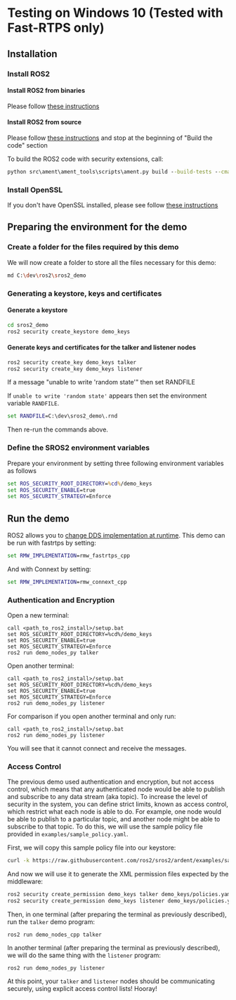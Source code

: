 # Testing on Windows 10 (Tested with Fast-RTPS only)

## Installation

### Install ROS2

#### Install ROS2 from binaries

Please follow [these instructions](https://github.com/ros2/ros2/wiki/Windows-Install-Binary)

#### Install ROS2 from source

Please follow [these instructions](https://github.com/ros2/ros2/wiki/Windows-Development-Setup) and stop at the beginning of "Build the code" section

To build the ROS2 code with security extensions, call:
```bat
python src\ament\ament_tools\scripts\ament.py build --build-tests --cmake-args -DSECURITY=ON --
```

### Install OpenSSL

If you don't have OpenSSL installed, please see follow [these instructions](https://github.com/ros2/ros2/wiki/Windows-Install-Binary#install-openssl)

## Preparing the environment for the demo

### Create a folder for the files required by this demo

We will now create a folder to store all the files necessary for this demo:

```bash
md C:\dev\ros2\sros2_demo
```

### Generating a keystore, keys and certificates

#### Generate a keystore

```bash
cd sros2_demo
ros2 security create_keystore demo_keys
```

#### Generate keys and certificates for the talker and listener nodes

```bash
ros2 security create_key demo_keys talker
ros2 security create_key demo_keys listener
```

<detail>
<summary>If a message "unable to write 'random state'" then set RANDFILE</summary>

If `unable to write 'random state'` appears then set the environment variable `RANDFILE`.
```bat
set RANDFILE=C:\dev\sros2_demo\.rnd
```

Then re-run the commands above.

</detail>

### Define the SROS2 environment variables
Prepare your environment by setting three following environment variables as follows

```bat
set ROS_SECURITY_ROOT_DIRECTORY=%cd%/demo_keys
set ROS_SECURITY_ENABLE=true
set ROS_SECURITY_STRATEGY=Enforce
```


## Run the demo

ROS2 allows you to [change DDS implementation at runtime](https://github.com/ros2/ros2/wiki/Working-with-multiple-RMW-implementations).
This demo can be run with fastrtps by setting:
```bat
set RMW_IMPLEMENTATION=rmw_fastrtps_cpp
```
And with Connext by setting:
```bat
set RMW_IMPLEMENTATION=rmw_connext_cpp
```

### Authentication and Encryption

Open a new terminal:

```
call <path_to_ros2_install>/setup.bat
set ROS_SECURITY_ROOT_DIRECTORY=%cd%/demo_keys
set ROS_SECURITY_ENABLE=true
set ROS_SECURITY_STRATEGY=Enforce
ros2 run demo_nodes_py talker
```

Open another terminal:

```
call <path_to_ros2_install>/setup.bat
set ROS_SECURITY_ROOT_DIRECTORY=%cd%/demo_keys
set ROS_SECURITY_ENABLE=true
set ROS_SECURITY_STRATEGY=Enforce
ros2 run demo_nodes_py listener
```

For comparison if you open another terminal and only run:

```
call <path_to_ros2_install>/setup.bat
ros2 run demo_nodes_py listener
```

You will see that it cannot connect and receive the messages.

### Access Control

The previous demo used authentication and encryption, but not access control, which means that any authenticated node would be able to publish and subscribe to any data stream (aka topic).
To increase the level of security in the system, you can define strict limits, known as access control, which restrict what each node is able to do.
For example, one node would be able to publish to a particular topic, and another node might be able to subscribe to that topic.
To do this, we will use the sample policy file provided in `examples/sample_policy.yaml`.

First, we will copy this sample policy file into our keystore:

```bash
curl -k https://raw.githubusercontent.com/ros2/sros2/ardent/examples/sample_policy.yaml -o .\demo_keys\policies.yaml
```

And now we will use it to generate the XML permission files expected by the middleware:

```bash
ros2 security create_permission demo_keys talker demo_keys/policies.yaml
ros2 security create_permission demo_keys listener demo_keys/policies.yaml
```

Then, in one terminal (after preparing the terminal as previously described), run the `talker` demo program:

```
ros2 run demo_nodes_cpp talker
```

In another terminal (after preparing the terminal as previously described), we will do the same thing with the `listener` program:

```
ros2 run demo_nodes_py listener
```

At this point, your `talker` and `listener` nodes should be communicating securely, using explicit access control lists!
Hooray!
